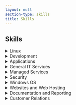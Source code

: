 ```yaml
---
layout: null
section-type: skills
title: Skills
---
```

## Skills

<details>
  <summary>Linux</summary><p style="text-align:left;">
    <ul style="text-align:left;">
      <li>I have my RHCSA.</li>
      <li>I managed  Zabbix servers and proxies at Cerner, we have a Zabbix Server that runs in between 15k and 50k VPS.</li>
      <li>I am using over 70 Zabbix proxies in our production environment.</li>
      <li>The Zabbix server I manage has over 11k hosts and 3 million items.</li>
      <li>During my time at Cerner I have only managed Linux servers.</li>
      <li>I always have a Linux project going at home.</li>
      <li>The distro I am most familiar with is CentOS/RHEL.</li>
      <li>I have made custom scripts to manage firewalls, clean up maintenance with cron, motd, and login scripts.</li>
      <li>I can use shell and ruby scripting to automate tasks.</li>
    </ul>
</p></details>
<details>
  <summary>Development</summary><p style="text-align:left;">
    <ul style="text-align:left;">
      <li>I have developed and worked on many chef cookbooks.</li>
      <li>I have created Ruby, Python, and Bash scripts to automate time-intensive tasks.</li>
      <li>I have worked with Zabbix and JIRA API’s.</li>
      <li>I have worked with software developers and followed their release process to deploy code.</li>
      <li>I use Enterprise GitHub for code at Cerner and Github for personal code.</li>
      <li>I have a cookbook in the Chef Supermarket I actively work on and maintain.</li>
    </ul>
</p></details>
<details>
  <summary>Applications</summary><p style="text-align:left;">
 <ul style="text-align:left;">
 <li style="color:green;">Splunk</li>
    <ul style="text-align:left;">
      <li>I have my Spunk User 6.x Certification</li>
      <li>I have created queries to find errors across multiple servers.</li>
      <li>I have created dashboards to show visual representations of data.</li>
      <li>I have joined a Splunk SPLaaS/CoE Team and now solely focus on working with splunk</li>
    </ul>
  <li style="color:red;">Zabbix</li>
    <ul style="text-align:left;">
      <li>I regularly maintain two testing environments and three production environments.</li>
      <li>One main US-based prod, one UK-based prod, and one in a DoD secured network.</li>
      <li>All environments are n+1</li>
      <li>I also maintain about 70 proxy pairs.</li>
      <li>I have worked with Zabbix Support to implement best practices and to work though tough issues.</li>
      <li>I have setup Zabbix servers and proxies in a DoD secured environment that complies with DISA STIG's</li>
    </ul>
  <li style="color:orange;">Chef</li>
    <ul style="text-align:left;">
      <li>I have used knife extensively to upload or modify existing configurations, create encrypted data bags, and bootstrap servers to chef.</li>
      <li>We use GitHub Enterprise to store, version control, and peer-review all code.</li>
      <li>While I am not a developer myself, created, updated, and refactored cookbook for several years now.</li>
    </ul>
</ul>
</p></details>
<details>
  <summary>General IT Services</summary><p style="text-align:left;">
  <ul style="text-align:left;">
    <li>I have replaced many different internal laptop components.</li>
    <li>I have configured POP, IMAP, and Exchange email accounts on computers and mobile devices.</li>
    <li>I use Filezilla and help clients with Filezilla client to connect to FTP sites.</li>
    <li>I have work with software that controls access to a building with electronic door locks that were based on a barcode system.</li>
    <li>I have worked with software manufacture to migrate, recover, and troubleshoot issues with their software.</li>
    <li>I have diagnosed and resolved many different printer issues.</li>
    <li>Helped users recover on-line accounts they have lost access to.</li>
    <li>Resolved email sending and receiving issues.</li>
    <li>Diagnosed and resolved numerous hardware issues.</li>
    <li>I have worked with professionals in the medical field to help them in becoming HIPPA compliant.</li>
    <li>Worked with them to make sure they are following the meaningful use guidelines.</li>
    <li>I have aided in helping companies change ownership.</li>
    <li>Troubleshot issues to resolve bad connections between VPN connected sites.</li>
    <li>Installed IP cameras and  resolve most issues with camera systems after reading through some manuals.</li>
    <li>I have upgraded hardware and software.</li>
    <li>Installed signature pads.</li>
    <li>Installed receipt printers.</li>
    <li>Recovered corrupted media.</li>
    <li>Recovered data from corrupted hard drives.</li>
    <li>Recovered deleted media.</li>
    <li>Installed time clocks and software, and facial rec, and finger print scanner.</li>
    <li>I have ran cable and made cables for many different environments.</li>
    <li>I used a cherry picker lift, and scissor lifts to run cable.</li>
    <li>I have worked on most issues locally and remotely.</li>
    <li>Installed Tanning Salon software and control devices.</li>
    <li>Set up remote access using, RDP, SSH, FTP, SCP, SMB, TeamViewer, Logmein, GoToAssist, Join.me(LMI), more over HTTP.</li>
    <li>Installed Spector Pro to monitor users actions.</li>
  </ul>
</p></details>
<details>
  <summary>Managed Services</summary><p style="text-align:left;">
    <ul style="text-align:left;">
      <li>Managed 19 servers and over 200 workstations using GFI.</li>
      <li>Created custom scripts to work with GFI.</li>
      <li>Use software to monitor security logs on a computer to let me know if there are a large amount of unsuccessful log on attempts.</li>
      <li>I monitor a GFI dashboard on a regular basis to manage all servers and workstations of clients that have agreements with us.</li>
      <li>managed all patching of our servers and workstation using GFI patch managements patch approval policies.</li>
      <li>I have modified this for some clients that could not update past a certain patch number on some software.</li>
      <li>I have created a script to work in GFI that reports what users have been inactive for 60 days or more.</li>
      <li>I have monitored and troubleshot issues with off-site(Cloud), and local backups.</li>
      <li>Assisted customers with any server-side issues on the Managed Servers, VPS’s, and Web Hosting we provided.</li>
    </ul>
</p></details>
<details>
  <summary>Security</summary><p style="text-align:left;">
    <ul style="text-align:left;">
      <li>Used Nessus Community edition to audit security in test labs.</li>
      <li>Used Nikto to audit my own web server.</li>
      <li>Used Aircrack -ng Suite of tools to crack wireless passwords  for WEP and WPA*</li>
      <li>Used rogue  access points to sniff traffic.</li>
      <li>Used Cain to sniff plain text passwords on a network.</li>
      <li>Use Nmap to test for open ports.</li>
      <li>Remove, crack, or bypass Windows passwords.</li>
      <li>Used tools to recover password from applications and web browsers.</li>
    </ul>
</p></details>
<details>
  <summary>Windows OS</summary><p style="text-align:left;">
    <ul style="text-align:left;">
      <li>I have worked with Windows XP, 7, and 8 regularly. I can also manage Windows 95, 98, 2000, ME, and mobile versions of Windows as well.</li>
      <li>I am able to do just about anything that is required of a Windows environment for users that ranger from home users to medium sized businesses.</li>
      <li>I regularly unlock user accounts in Active directory.</li>
      <li>I have created mapped drive scripts that an end-user can use to reconnect drives once the networking comes on-line.</li>
      <li>I have troubleshot many different Internet Explorer issues with clients and on-line resources.</li>
      <li>Regained access to a locked computers, or one they have forgotten the password too.</li>
      <li>Preventive maintenance on workstations and servers.</li>
      <li>Numerous system optimizations and virus removals.</li>
      <li>Setup and installed Quickbooks Premier and Enterprise in single and multi-user mode with and without a server.</li>
      <li>Migrated installations of Quickbooks to new workstations and servers.</li>
      <li>I  can use batch scripting  to automate some tasks.</li>
    </ul>
</p></details>
<details>
  <summary>Websites and Web Hosting</summary><p style="text-align:left;">
    <ul style="text-align:left;">
      <li>I am always improving my WordPress development skills.</li>
      <li>I am able to install and manage wordpress websites.</li>
      <li>Move WordPress sites from one domain to another or to a new host.</li>
      <li>I have setup a number of my own personal websites, including Techhangout.net</li>
      <li>Modified existing HTML websites and built WordPress sites out to client specifications.</li>
      <li>Managed DNS records.</li>
      <li>I have registered, transfered and managed domains.</li>
      <li>Manage cPanel accounts in WHM.</li>
      <li>Familiar with WHMCS.</li>
      <li>Manually migrated websites into cPanel accounts.</li>
    </ul>
</p></details>
<details>
  <summary>Documentation and Reporting</summary><p style="text-align:left;">
    <ul style="text-align:left;">
      <li>Documented procedures from software manufacturers so if the issues happen again in the future I can resolve them without having to contact the software provider again.</li>
      <li>I have had to post weekly blog posts to the company blog site.</li>
      <li>Wrote monthly newsletters to our existing clients.</li>
      <li>Documented all work in a ticketing system to show exactly what  work I have done.</li>
      <li>Create executive reports to deliver to clients that they could easily understand.</li>
      <li>Kept tract of all issues during shifts and reported to team so that everyone was on the same page at all times.</li>
      <li>Kept track of progress so that I could hand off any ticket to any team member and after reading my notes the team would be able to continue with the ticket.</li>
      <li>I have used Connectwise and JIRA to keep issues organized and taken care of in a prioritized and timely order.</li>
      <li>Created controlled documentation.</li>
      <li>Creating peer-reviewed prioritized Change Requests to production systems categorized by the impacts of the change.</li>
    </ul>
</p></details>
<details>
  <summary>Customer Relations</summary><p style="text-align:left;">
    <ul style="text-align:left;">
      <li>Support Customers on Phones,  Live Chat and tickets.</li>
      <li>Placated clients angry from outages that we had no control over (MS Hosted Exchange goes down, Internet Outages, Power outages, or hardware failure when there was no redundancy.)</li>
      <li>Placated clients that would not have issues worked on for several hours or even days.</li>
      <li>Work with customers of all walks of life at all ages and with all differing in computer experience.</li>
      <li>Follow up with customers to make sure there happy with the service.</li>
    </ul>
</p></details>
